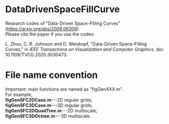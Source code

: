 # DataDrivenSpaceFillCurve
Research codes of "Data-Driven Space-Filling Curves" (https://arxiv.org/abs/2009.06309).</br>
Please cite the paper if you use the codes:</br>

L. Zhou, C. R. Johnson and D. Weiskopf, "Data-Driven Space-Filling Curves," in _IEEE Transactions on Visualization and Computer Graphics_, doi: 10.1109/TVCG.2020.3030473.

# File name convention
Important: main functions are named as "figGenXXX.m". </br>
For example, </br>
**figGenSFC2DCase.m**---2D regular grids;</br> 
**figGenSFC3DCase.m**---3D regular grids; </br>
**figGenSFC2DQuadTree.m**---2D multiscale; </br>
**figGenSFC3DOctree.m**---3D multiscale. </br>
